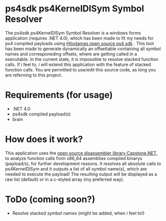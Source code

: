 # ps4sdk ps4KernelDlSym Symbol Resolver

The ps4sdk ps4KernelDlSym Symbol Resolver is a windows forms application (requires .NET 4.0), which has been made to fit my needs for ps4 compiled payloads using [Hitodamas open source ps4 sdk](https://github.com/seb5594/ps4sdk) .
This tool has been made to generate dynamically an offsettable containing all symbol names and corresponeding offsets, where are getting called in a executable. In the current state, it is impossible to resolve stacked function calls.
If i feel to, i will extend this application with the feature of stacked function calls.
You are permitted to use/edit this source code, as long you are referning to this project.

# Requirements (for usage)
- .NET 4.0
- ps4sdk compiled payload(s)
- brain

# How does it work?
This application uses the [open source disassembler library Capstone.NET](https://github.com/9ee1/Capstone.NET), to analyze function calls from x86_64 assemblies compiled binarys (payload/s), for further development reasons.
It resolves all absolute calls to ps4KernelDlSym and it outputs a list of all symbol name(s), which are needed to execute the payload!
The resulting output will be displayed as a raw list (default) or in a c-styled array (my preferred way).

# ToDo (coming soon?)
- Resolve stacked symbol names (might be added, when i feel to!)
